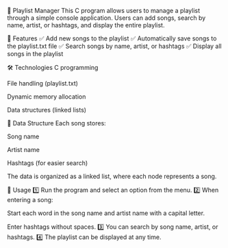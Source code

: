 🎵 Playlist Manager
This C program allows users to manage a playlist through a simple console application. Users can add songs, search by name, artist, or hashtags, and display the entire playlist.

📌 Features
✅ Add new songs to the playlist
✅ Automatically save songs to the playlist.txt file
✅ Search songs by name, artist, or hashtags
✅ Display all songs in the playlist

🛠️ Technologies
C programming

File handling (playlist.txt)

Dynamic memory allocation

Data structures (linked lists)

📂 Data Structure
Each song stores:

Song name

Artist name

Hashtags (for easier search)

The data is organized as a linked list, where each node represents a song.

📜 Usage
1️⃣ Run the program and select an option from the menu.
2️⃣ When entering a song:

Start each word in the song name and artist name with a capital letter.

Enter hashtags without spaces.
3️⃣ You can search by song name, artist, or hashtags.
4️⃣ The playlist can be displayed at any time.
